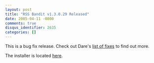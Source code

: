 ```yaml
---
layout: post
title: "RSS Bandit v1.3.0.29 Released"
date: 2005-04-11 -0800
comments: true
disqus_identifier: 2635
categories: []
---
```

This is a bug fix release. Check out Dare's [list of
fixes](http://www.25hoursaday.com/weblog/PermaLink.aspx?guid=d927626a-751d-4494-8366-57f0e2a7aedf)
to find out more.

The installer is located
[here](http://sourceforge.net/project/showfiles.php?group_id=96589&package_id=103276&release_id=319784).


